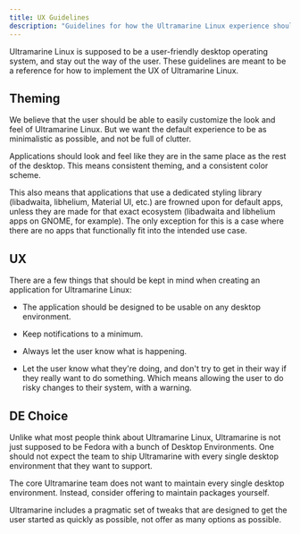 ```yaml
---
title: UX Guidelines
description: "Guidelines for how the Ultramarine Linux experience should be designed."
---
```


Ultramarine Linux is supposed to be a user-friendly desktop operating system, and stay out the way of the user. These guidelines are meant to be a reference for how to implement the UX of Ultramarine Linux.

## Theming

We believe that the user should be able to easily customize the look and feel of Ultramarine Linux. But we want the default experience to be as minimalistic as possible, and not be full of clutter.

Applications should look and feel like they are in the same place as the rest of the desktop. This means consistent theming, and a consistent color scheme.

This also means that applications that use a dedicated styling library (libadwaita, libhelium, Material UI, etc.) are frowned upon for default apps, unless they are made for that exact ecosystem (libadwaita and libhelium apps on GNOME, for example).
The only exception for this is a case where there are no apps that functionally fit into the intended use case.

## UX

There are a few things that should be kept in mind when creating an application for Ultramarine Linux:

- The application should be designed to be usable on any desktop environment.

- Keep notifications to a minimum.

- Always let the user know what is happening.

- Let the user know what they're doing, and don't try to get in their way if they really want to do something. Which means allowing the user to do risky changes to their system, with a warning.

## DE Choice

Unlike what most people think about Ultramarine Linux, Ultramarine is not just supposed to be Fedora with a bunch of Desktop Environments. One should not expect the team to ship Ultramarine with every single desktop environment that they want to support.

The core Ultramarine team does not want to maintain every single desktop environment. Instead, consider offering to maintain packages yourself.

Ultramarine includes a pragmatic set of tweaks that are designed to get the user started as quickly as possible, not offer as many options as possible.

